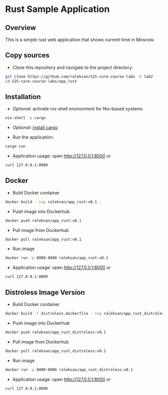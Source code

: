 # Rust Sample Application

## Overview

This is a simple rust web application that shows current time in Moscow.

## Copy sources

- Clone this repository and navigate to the project directory:

```bash
git clone https://github.com/raleksan/S25-core-course-labs -b lab2
cd S25-core-course-labs/app_rust
```

## Installation

- _Optional:_ activate nix-shell environment for Nix-based systems

```bash
nix-shell -p cargo
```

- _Optional_: [install cargo](https://doc.rust-lang.org/cargo/getting-started/installation.html)

- Run the application:

```bash
cargo run
```

- Application usage: open <http://127.0.0.1:8000> or

```bash
curl 127.0.0.1:8000
```

## Docker

- Build Docker container

```bash
docker build --tag raleksan/app_rust:v0.1 .
```

- Push image into Dockerhub

```bash
docker push raleksan/app_rust:v0.1
```

- Pull image from Dockerhub

```bash
docker pull raleksan/app_rust:v0.1
```

- Run image

```bash
docker run -p 8000:8000 raleksan/app_rust:v0.1
```

- Application usage: open <http://127.0.0.1:8000> or

```bash
curl 127.0.0.1:8000
```

## Distroless Image Version

- Build Docker container

```bash
docker build -f distroless.dockerfile --tag raleksan/app_rust_distroless:v0.1 .
```

- Push image into Dockerhub

```bash
docker push raleksan/app_rust_distroless:v0.1
```

- Pull image from Dockerhub

```bash
docker pull raleksan/app_rust_distroless:v0.1
```

- Run image

```bash
docker run -p 8000:8000 raleksan/app_rust_distroless:v0.1
```

- Application usage: open <http://127.0.0.1:8000> or

```bash
curl 127.0.0.1:8000
```
